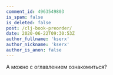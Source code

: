 ```yaml
---
comment_id: 4963549803
is_spam: false
is_deleted: false
post: /clj-book-preorder/
date: 2020-06-22T09:30:53Z
author_fullname: 'kserx'
author_nickname: 'kserx'
author_is_anon: false
---
```


<p>А можно с оглавлением ознакомиться?</p>
